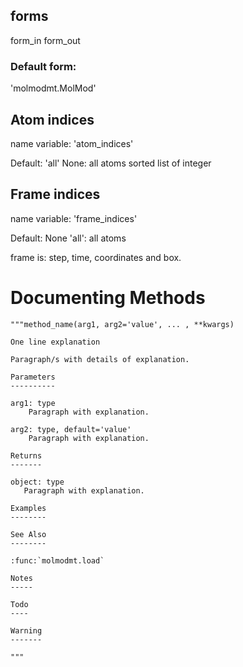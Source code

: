 

## forms

form_in
form_out

### Default form:

'molmodmt.MolMod'

## Atom indices

name variable: 'atom_indices'

Default: 'all'
None: all atoms
sorted list of integer

## Frame indices

name variable: 'frame_indices'

Default: None
'all': all atoms

frame is: step, time, coordinates and box.

# Documenting Methods

    """method_name(arg1, arg2='value', ... , **kwargs)

    One line explanation

    Paragraph/s with details of explanation.

    Parameters
    ----------

    arg1: type
        Paragraph with explanation.

    arg2: type, default='value'
        Paragraph with explanation.

    Returns
    -------

    object: type
       Paragraph with explanation.

    Examples
    --------

    See Also
    --------

    :func:`molmodmt.load`

    Notes
    -----

    Todo
    ----

    Warning
    -------

    """

